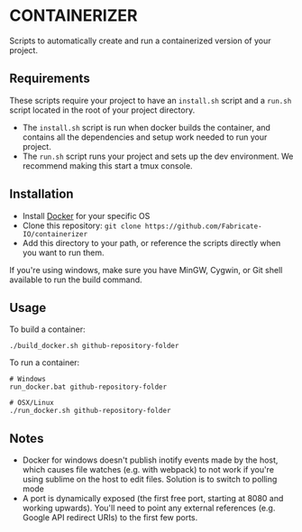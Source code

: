 # CONTAINERIZER

Scripts to automatically create and run a containerized version of your project.

## Requirements

These scripts require your project to have an `install.sh` script and a `run.sh` script located
in the root of your project directory. 

- The `install.sh` script is run when docker builds the container,
  and contains all the dependencies and setup work needed to run your project.
- The `run.sh` script runs your project and sets up the dev environment. We recommend making this start a tmux console.

## Installation

- Install [Docker](https://www.docker.com/) for your specific OS
- Clone this repository: `git clone https://github.com/Fabricate-IO/containerizer`
- Add this directory to your path, or reference the scripts directly when you want to run them.

If you're using windows, make sure you have MinGW, Cygwin, or Git shell available to run the build command.

## Usage

To build a container:

```shell
./build_docker.sh github-repository-folder
```

To run a container:

```shell
# Windows
run_docker.bat github-repository-folder

# OSX/Linux
./run_docker.sh github-repository-folder
```

## Notes

- Docker for windows doesn't publish inotify events made by the host, which causes
  file watches (e.g. with webpack) to not work if you're using sublime on the host
  to edit files. Solution is to switch to polling mode 
- A port is dynamically exposed (the first free port, starting at 8080 and working upwards).
  You'll need to point any external references (e.g. Google API redirect URIs) to the first
  few ports.